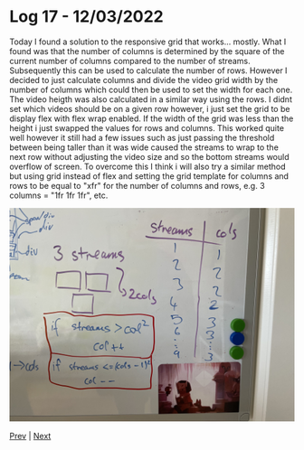 # Log 17 - 12/03/2022

Today I found a solution to the responsive grid that works... mostly. What I found was that the number of columns is determined by the square of the current number of columns compared to the number of streams. Subsequently this can be used to calculate the number of rows. However I decided to just calculate columns and divide the video grid width by the number of columns which could then be used to set the width for each one. The video heigth was also calculated in a similar way using the rows. I didnt set which videos should be on a given row however, i just set the grid to be display flex with flex wrap enabled. If the width of the grid was less than the height i just swapped the values for rows and columns. This worked quite well however it still had a few issues such as just passing the threshold between being taller than it was wide caused the streams to wrap to the next row without adjusting the video size and so the bottom streams would overflow of screen. To overcome this I think i will also try a similar method but using grid instead of flex and setting the grid template for columns and rows to be equal to "xfr" for the number of columns and rows, e.g. 3 columns = "1fr 1fr 1fr", etc.

![JS responsive grid, column calculation](../../images/colCalc.png)

[Prev](09032022.md) | [Next](17032022.md)